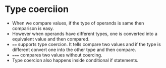 # Type coerciion

- When we compare values, if the type of operands is same then comparison is easy.
- However when operands have different types, one is converted into a equivalent value and then compared.
- `==` supports type coercion. It tells compare two values and if the type is different convert one into the other type and then compare.
- `===` compares two values without coercing.
- Type coercion also happens inside conditional if statements.
